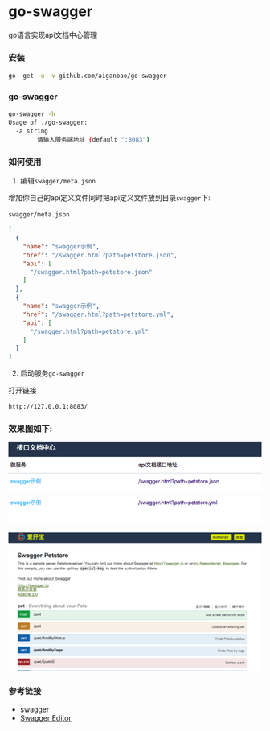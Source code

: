 go-swagger
=================
go语言实现api文档中心管理



### 安装

```bash
go  get -u -v github.com/aiganbao/go-swagger
```

### go-swagger


```bash
go-swagger -h
Usage of ./go-swagger:
  -a string
    	请输入服务端地址 (default ":8083")
```





### 如何使用

1. 编辑`swagger/meta.json`

增加你自己的api定义文件同时把api定义文件放到目录`swagger`下:

`swagger/meta.json`

```json
[
  {
    "name": "swagger示例",
    "href": "/swagger.html?path=petstore.json",
    "api": [
      "/swagger.html?path=petstore.json"
    ]
  },
  {
    "name": "swagger示例",
    "href": "/swagger.html?path=petstore.yml",
    "api": [
      "/swagger.html?path=petstore.yml"
    ]
  }
]
```

2. 启动服务`go-swagger`
 
打开链接
```bash
http://127.0.0.1:8083/

```


### 效果图如下:


![img](img/01.png)

![img](img/02.png)




### 参考链接

* [swagger](https://swagger.io/)
* [Swagger Editor](http://editor.swagger.io/#/)